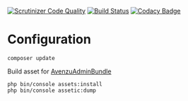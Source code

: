 [![Scrutinizer Code Quality](https://scrutinizer-ci.com/g/PastisD/xdaysaysay/badges/quality-score.png?b=master)](https://scrutinizer-ci.com/g/PastisD/xdaysaysay/?branch=master)
[![Build Status](https://scrutinizer-ci.com/g/PastisD/xdaysaysay/badges/build.png?b=master)](https://scrutinizer-ci.com/g/PastisD/xdaysaysay/build-status/master)
[![Codacy Badge](https://api.codacy.com/project/badge/grade/b23e64187c0448ed99da9c23d3f3fdd6)](https://www.codacy.com/app/PastisDOrganization/xdaysaysay)

Configuration
===================

`composer update`

Build asset for [AvenzuAdminBundle](https://github.com/avanzu/AdminThemeBundle/blob/master/Resources/docs/rebuild.md)

`php bin/console assets:install`  
`php bin/console assetic:dump`